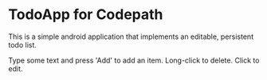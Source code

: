 TodoApp for Codepath
====================

This is a simple android application that implements an editable, persistent
todo list.

Type some text and press 'Add' to add an item. Long-click to delete. Click to edit.
